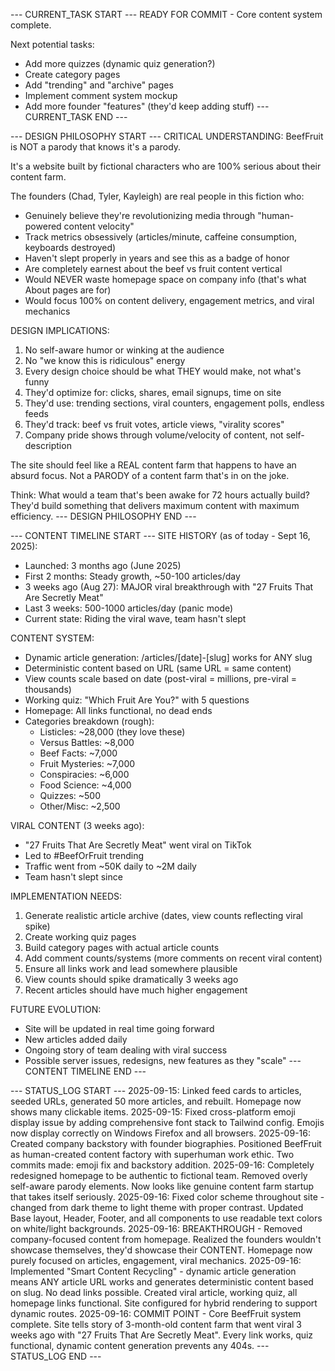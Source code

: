 --- CURRENT_TASK START ---
READY FOR COMMIT - Core content system complete.

Next potential tasks:
- Add more quizzes (dynamic quiz generation?)
- Create category pages
- Add "trending" and "archive" pages
- Implement comment system mockup
- Add more founder "features" (they'd keep adding stuff)
--- CURRENT_TASK END ---

--- DESIGN PHILOSOPHY START ---
CRITICAL UNDERSTANDING: BeefFruit is NOT a parody that knows it's a parody. 

It's a website built by fictional characters who are 100% serious about their content farm.

The founders (Chad, Tyler, Kayleigh) are real people in this fiction who:
- Genuinely believe they're revolutionizing media through "human-powered content velocity"
- Track metrics obsessively (articles/minute, caffeine consumption, keyboards destroyed)
- Haven't slept properly in years and see this as a badge of honor
- Are completely earnest about the beef vs fruit content vertical
- Would NEVER waste homepage space on company info (that's what About pages are for)
- Would focus 100% on content delivery, engagement metrics, and viral mechanics

DESIGN IMPLICATIONS:
1. No self-aware humor or winking at the audience
2. No "we know this is ridiculous" energy
3. Every design choice should be what THEY would make, not what's funny
4. They'd optimize for: clicks, shares, email signups, time on site
5. They'd use: trending sections, viral counters, engagement polls, endless feeds
6. They'd track: beef vs fruit votes, article views, "virality scores"
7. Company pride shows through volume/velocity of content, not self-description

The site should feel like a REAL content farm that happens to have an absurd focus.
Not a PARODY of a content farm that's in on the joke.

Think: What would a team that's been awake for 72 hours actually build?
They'd build something that delivers maximum content with maximum efficiency.
--- DESIGN PHILOSOPHY END ---

--- CONTENT TIMELINE START ---
SITE HISTORY (as of today - Sept 16, 2025):
- Launched: 3 months ago (June 2025)
- First 2 months: Steady growth, ~50-100 articles/day
- 3 weeks ago (Aug 27): MAJOR viral breakthrough with "27 Fruits That Are Secretly Meat"
- Last 3 weeks: 500-1000 articles/day (panic mode)
- Current state: Riding the viral wave, team hasn't slept

CONTENT SYSTEM:
- Dynamic article generation: /articles/[date]-[slug] works for ANY slug
- Deterministic content based on URL (same URL = same content)
- View counts scale based on date (post-viral = millions, pre-viral = thousands)
- Working quiz: "Which Fruit Are You?" with 5 questions
- Homepage: All links functional, no dead ends
- Categories breakdown (rough):
  - Listicles: ~28,000 (they love these)
  - Versus Battles: ~8,000
  - Beef Facts: ~7,000
  - Fruit Mysteries: ~7,000
  - Conspiracies: ~6,000
  - Food Science: ~4,000
  - Quizzes: ~500
  - Other/Misc: ~2,500

VIRAL CONTENT (3 weeks ago):
- "27 Fruits That Are Secretly Meat" went viral on TikTok
- Led to #BeefOrFruit trending
- Traffic went from ~50K daily to ~2M daily
- Team hasn't slept since

IMPLEMENTATION NEEDS:
1. Generate realistic article archive (dates, view counts reflecting viral spike)
2. Create working quiz pages
3. Build category pages with actual article counts
4. Add comment counts/systems (more comments on recent viral content)
5. Ensure all links work and lead somewhere plausible
6. View counts should spike dramatically 3 weeks ago
7. Recent articles should have much higher engagement

FUTURE EVOLUTION:
- Site will be updated in real time going forward
- New articles added daily
- Ongoing story of team dealing with viral success
- Possible server issues, redesigns, new features as they "scale"
--- CONTENT TIMELINE END ---

--- STATUS_LOG START ---
2025-09-15: Linked feed cards to articles, seeded URLs, generated 50 more articles, and rebuilt. Homepage now shows many clickable items.
2025-09-15: Fixed cross-platform emoji display issue by adding comprehensive font stack to Tailwind config. Emojis now display correctly on Windows Firefox and all browsers.
2025-09-16: Created company backstory with founder biographies. Positioned BeefFruit as human-created content factory with superhuman work ethic. Two commits made: emoji fix and backstory addition.
2025-09-16: Completely redesigned homepage to be authentic to fictional team. Removed overly self-aware parody elements. Now looks like genuine content farm startup that takes itself seriously.
2025-09-16: Fixed color scheme throughout site - changed from dark theme to light theme with proper contrast. Updated Base layout, Header, Footer, and all components to use readable text colors on white/light backgrounds.
2025-09-16: BREAKTHROUGH - Removed company-focused content from homepage. Realized the founders wouldn't showcase themselves, they'd showcase their CONTENT. Homepage now purely focused on articles, engagement, viral mechanics.
2025-09-16: Implemented "Smart Content Recycling" - dynamic article generation means ANY article URL works and generates deterministic content based on slug. No dead links possible. Created viral article, working quiz, all homepage links functional. Site configured for hybrid rendering to support dynamic routes.
2025-09-16: COMMIT POINT - Core BeefFruit system complete. Site tells story of 3-month-old content farm that went viral 3 weeks ago with "27 Fruits That Are Secretly Meat". Every link works, quiz functional, dynamic content generation prevents any 404s.
--- STATUS_LOG END ---


